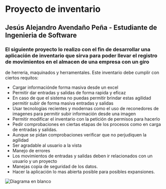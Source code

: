 # Proyecto de inventario
## Jesús Alejandro Avendaño Peña - Estudiante de Ingenieria de Software
### El siguiente proyecto lo realizo con el fin de desarrollar una aplicación de inventario que sirva para poder llevar el registro de movimientos en el almacen de una empresa con un giro
de herreria, maquinados y herramentales. Este inventario debe cumplir con ciertos requitos:
- Cargar informaciónde forma masiva desde un excel
- Permitir dar entradas y salidas de forma rapida y eficaz
- En caso de que el sistema no puedas permitir brindar estas agilidad permitir subir de forma masiva entradas y salidas
- Usar tecnologías recientes y modernas como el uso de reconedores de imagenes para permitir subir información desde una imagen
- Permitir modificar el inventario con la petición de permisos para hacerlo
- Pedir comprobaciones en ciertas etapas de los procesos como en carga de entradas y salidas.
- Aunque se pidan comprobaciones verificar que no perjudiquen la agilidad
- Ser agradable al usuario a la vista
- Manejo de errores
- Los movimientos de entradas y salidas deben ir relacionados con un usuario y un proyecto
- Manejas copia de seguridad de los datos.
- Hacer la aplicación lo mas abierta posible para posibles expansiones.
 
![Diagrama en blanco](https://github.com/JesusP5/InventoryKai-Simple/assets/128532870/b1ca6360-236e-4681-90d1-413b2be5e337)
